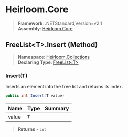 # Heirloom.Core

> **Framework**: .NETStandard,Version=v2.1  
> **Assembly**: [Heirloom.Core][0]

## FreeList\<T>.Insert (Method)

> **Namespace**: [Heirloom.Collections][0]  
> **Declaring Type**: [FreeList\<T>][1]

### Insert(T)

Inserts an element into the free list and returns its index.

```cs
public int Insert(T value)
```

| Name  | Type | Summary |
|-------|------|---------|
| value | `T`  |         |

> **Returns** - `int`

[0]: ../../../Heirloom.Core.md
[1]: ../FreeList[T].md
